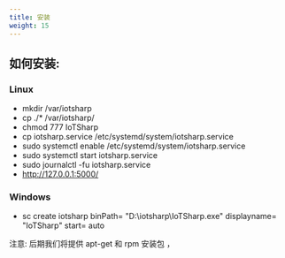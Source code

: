 ```yaml
---
title: 安装
weight: 15
---
```


## 如何安装:

### Linux  

- mkdir  /var/iotsharp 
- cp ./*  /var/iotsharp/
- chmod 777 IoTSharp
- cp  iotsharp.service   /etc/systemd/system/iotsharp.service
- sudo systemctl enable  /etc/systemd/system/iotsharp.service 
- sudo systemctl start  iotsharp.service 
- sudo journalctl -fu  iotsharp.service 
- http://127.0.0.1:5000/ 

### Windows  

- sc create iotsharp binPath= "D:\iotsharp\IoTSharp.exe" displayname= "IoTSharp"  start= auto

注意: 后期我们将提供  apt-get 和 rpm 安装包 ， 